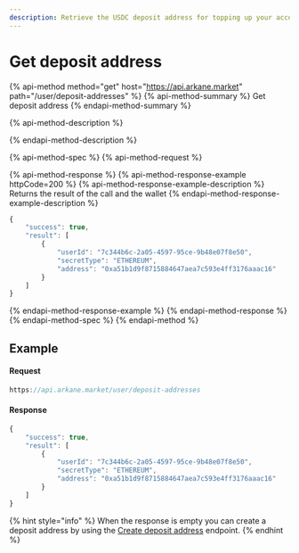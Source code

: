 ```yaml
---
description: Retrieve the USDC deposit address for topping up your account
---
```


# Get deposit address

{% api-method method="get" host="https://api.arkane.market" path="/user/deposit-addresses" %}
{% api-method-summary %}
Get deposit address
{% endapi-method-summary %}

{% api-method-description %}

{% endapi-method-description %}

{% api-method-spec %}
{% api-method-request %}

{% api-method-response %}
{% api-method-response-example httpCode=200 %}
{% api-method-response-example-description %}
Returns the result of the call and the wallet 
{% endapi-method-response-example-description %}

```javascript
{
    "success": true,
    "result": [
        {
            "userId": "7c344b6c-2a05-4597-95ce-9b48e07f8e50",
            "secretType": "ETHEREUM",
            "address": "0xa51b1d9f8715884647aea7c593e4ff3176aaac16"
        }
    ]
}
```
{% endapi-method-response-example %}
{% endapi-method-response %}
{% endapi-method-spec %}
{% endapi-method %}

## Example

#### Request

```javascript
https://api.arkane.market/user/deposit-addresses
```

#### Response

```javascript
{
    "success": true,
    "result": [
        {
            "userId": "7c344b6c-2a05-4597-95ce-9b48e07f8e50",
            "secretType": "ETHEREUM",
            "address": "0xa51b1d9f8715884647aea7c593e4ff3176aaac16"
        }
    ]
}
```

{% hint style="info" %}
When the response is empty you can create a deposit address by using the [Create deposit address](create-deposit-address.md) endpoint.
{% endhint %}



